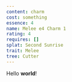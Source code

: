 ```yaml
---
content: charm
cost: something
essence: 4
name: Melee e4 Charm 1
rating: 4
requires: []
splat: Second Sunrise
trait: Melee
tree: Cutter
---
```


Hello **world**!

